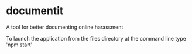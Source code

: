 # documentit
A tool for better documenting online harassment 

To launch the application from the files directory at the command line type 'npm start'
